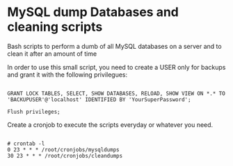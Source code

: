 # MySQL dump Databases and cleaning scripts
Bash scripts to perform a dumb of all MySQL databases on a server and to clean it after an amount of time

In order to use this small script, you need to create a USER only for backups and grant it with the following privilegues:

<code>
GRANT LOCK TABLES, SELECT, SHOW DATABASES, RELOAD, SHOW VIEW ON *.* TO 'BACKUPUSER'@'localhost' IDENTIFIED BY 'YourSuperPassword';
</code>

<code>
Flush privileges;
</code>

Create a cronjob to execute the scripts everyday or whatever you need.

<code>
# crontab -l
0 23 * * * /root/cronjobs/mysqldumps
30 23 * * * /root/cronjobs/cleandumps
</code>
